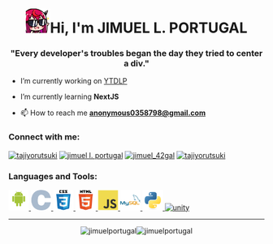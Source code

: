 <h1 align="center"><img src="https://raw.githubusercontent.com/jimuelportugal/jimuelportugal/main/IRyS.png" alt="IRyS" />Hi, I'm JIMUEL L. PORTUGAL</h1>
<h3 align="center">"Every developer's troubles began the day they tried to center a div."</h3>

- I’m currently working on [YTDLP](https://github.com/jimuelportugal/YTDLP)

- I’m currently learning **NextJS**

- 📫 How to reach me **anonymous0358798@gmail.com**

<h3 align="left">Connect with me:</h3>
<p align="left">
<a href="https://twitter.com/tajiyorutsuki" target="blank"><img align="center" src="https://raw.githubusercontent.com/rahuldkjain/github-profile-readme-generator/master/src/images/icons/Social/twitter.svg" alt="tajiyorutsuki" height="30" width="40" /></a>
<a href="https://fb.com/jimuel l. portugal" target="blank"><img align="center" src="https://raw.githubusercontent.com/rahuldkjain/github-profile-readme-generator/master/src/images/icons/Social/facebook.svg" alt="jimuel l. portugal" height="30" width="40" /></a>
<a href="https://instagram.com/jimuel_42gal" target="blank"><img align="center" src="https://raw.githubusercontent.com/rahuldkjain/github-profile-readme-generator/master/src/images/icons/Social/instagram.svg" alt="jimuel_42gal" height="30" width="40" /></a>
<a href="https://www.leetcode.com/tajiyorutsuki" target="blank"><img align="center" src="https://raw.githubusercontent.com/rahuldkjain/github-profile-readme-generator/master/src/images/icons/Social/leet-code.svg" alt="tajiyorutsuki" height="30" width="40" /></a>
</p>
<h3 align="left">Languages and Tools:</h3>
<p align="left"> <a href="https://developer.android.com" target="_blank" rel="noreferrer"> <img src="https://raw.githubusercontent.com/devicons/devicon/master/icons/android/android-original-wordmark.svg" alt="android" width="40" height="40"/> </a> <a href="https://www.cprogramming.com/" target="_blank" rel="noreferrer"> <img src="https://raw.githubusercontent.com/devicons/devicon/master/icons/c/c-original.svg" alt="c" width="40" height="40"/> </a> <a href="https://www.w3schools.com/css/" target="_blank" rel="noreferrer"> <img src="https://raw.githubusercontent.com/devicons/devicon/master/icons/css3/css3-original-wordmark.svg" alt="css3" width="40" height="40"/> </a> <a href="https://www.w3.org/html/" target="_blank" rel="noreferrer"> <img src="https://raw.githubusercontent.com/devicons/devicon/master/icons/html5/html5-original-wordmark.svg" alt="html5" width="40" height="40"/> </a> <a href="https://developer.mozilla.org/en-US/docs/Web/JavaScript" target="_blank" rel="noreferrer"> <img src="https://raw.githubusercontent.com/devicons/devicon/master/icons/javascript/javascript-original.svg" alt="javascript" width="40" height="40"/> </a> <a href="https://www.mysql.com/" target="_blank" rel="noreferrer"> <img src="https://raw.githubusercontent.com/devicons/devicon/master/icons/mysql/mysql-original-wordmark.svg" alt="mysql" width="40" height="40"/> </a> <a href="https://www.python.org" target="_blank" rel="noreferrer"> <img src="https://raw.githubusercontent.com/devicons/devicon/master/icons/python/python-original.svg" alt="python" width="40" height="40"/> </a> <a href="https://unity.com/" target="_blank" rel="noreferrer"> <img src="https://www.vectorlogo.zone/logos/unity3d/unity3d-icon.svg" alt="unity" width="40" height="40"/> </a> </p>

<hr>
<div style="display: flex; justify-content: center; align-items: center;" align="center">
  <img height="165" src="https://github-readme-stats.vercel.app/api/top-langs?username=jimuelportugal&show_icons=true&locale=en&layout=compact" alt="jimuelportugal" />
  <img height="165" src="https://streak-stats.demolab.com?user=jimuelportugal&hide_total_contributions=true&v=3" alt="jimuelportugal" />
</div>








